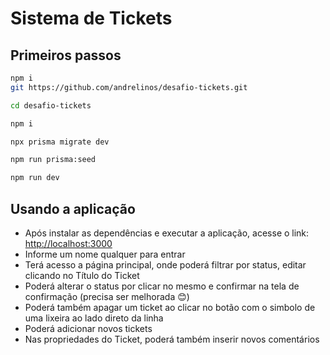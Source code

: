 # Sistema de Tickets

## Primeiros passos

```bash
npm i
git https://github.com/andrelinos/desafio-tickets.git

cd desafio-tickets

npm i

npx prisma migrate dev

npm run prisma:seed

npm run dev

```

## Usando a aplicação

- Após instalar as dependências e executar a aplicação, acesse o link: <http://localhost:3000>
- Informe um nome qualquer para entrar
- Terá acesso a página principal, onde poderá filtrar por status, editar clicando no Título do Ticket
- Poderá alterar o status por clicar no mesmo e confirmar na tela de confirmação (precisa ser melhorada 😊)
- Poderá também apagar um ticket ao clicar no botão com o simbolo de uma lixeira ao lado direto da linha
- Poderá adicionar novos tickets
- Nas propriedades do Ticket, poderá também inserir novos comentários
